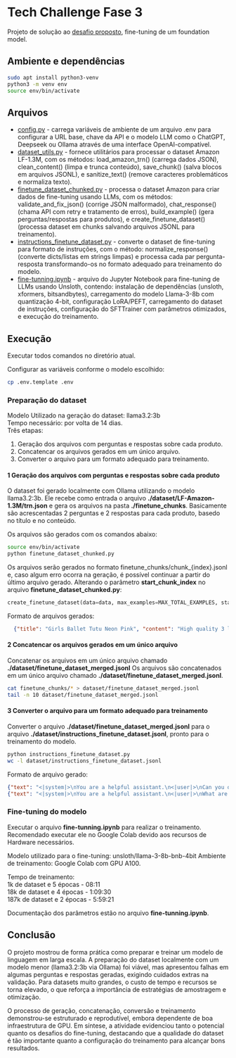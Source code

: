 # Tech Challenge Fase 3
Projeto de solução ao [desafio proposto](DESAFIO.md), fine-tuning de um foundation model.

## Ambiente e dependências

```bash
sudo apt install python3-venv
python3 -m venv env
source env/bin/activate
```
## Arquivos

* [config.py](config.py) - carrega variáveis de ambiente de um arquivo .env para configurar a URL base, chave da API e o modelo LLM como o ChatGPT, Deepseek ou Ollama através de uma interface OpenAI-compatível.
* [dataset_utils.py](dataset_utils.py) - fornece utilitários para processar o dataset Amazon LF-1.3M, com os métodos: load_amazon_trn() (carrega dados JSON), clean_content() (limpa e trunca conteúdo), save_chunk() (salva blocos em arquivos JSONL), e sanitize_text() (remove caracteres problemáticos e normaliza texto).
* [finetune_dataset_chunked.py](finetune_dataset_chunked.py) - processa o dataset Amazon para criar dados de fine-tuning usando LLMs, com os métodos: validate_and_fix_json() (corrige JSON malformado), chat_response() (chama API com retry e tratamento de erros), build_example() (gera perguntas/respostas para produtos), e create_finetune_dataset() (processa dataset em chunks salvando arquivos JSONL para treinamento).
* [instructions_finetune_dataset.py](instructions_finetune_dataset.py) - converte o dataset de fine-tuning para formato de instruções, com o método: normalize_response() (converte dicts/listas em strings limpas) e processa cada par pergunta-resposta transformando-os no formato adequado para treinamento do modelo.
* [fine-tunning.ipynb](fine-tunning.ipynb) - arquivo do Jupyter Notebook para fine-tuning de LLMs usando Unsloth, contendo: instalação de dependências (unsloth, xformers, bitsandbytes), carregamento do modelo Llama-3-8b com quantização 4-bit, configuração LoRA/PEFT, carregamento do dataset de instruções, configuração do SFTTrainer com parâmetros otimizados, e execução do treinamento.

## Execução
Executar todos comandos no diretório atual.

Configurar as variáveis conforme o modelo escolhido:
```bash
cp .env.template .env
```
### Preparação do dataset
Modelo Utilizado na geração do dataset: llama3.2:3b  
Tempo necessário: por volta de 14 dias.  
Três etapas: 

1) Geração dos arquivos com perguntas e respostas sobre cada produto.  
2) Concatencar os arquivos gerados em um único arquivo.  
3) Converter o arquivo para um formato adequado para treinamento.

#### 1 Geração dos arquivos com perguntas e respostas sobre cada produto
O dataset foi gerado localmente com Ollama utilizando o modelo llama3.2:3b. Ele recebe como entrada o arquivo **./dataset/LF-Amazon-1.3M/trn.json** e gera os arquivos na pasta **./finetune_chunks**. Basicamente são acrescentadas 2 perguntas e 2 respostas para cada produto, basedo no título e no conteúdo.

Os arquivos são gerados com os comandos abaixo:
```bash
source env/bin/activate 
python finetune_dataset_chunked.py
```

Os arquivos serão gerados no formato  finetune_chunks/chunk_{index}.jsonl e, caso algum erro ocorra na geração, é possível continuar a partir do último arquivo gerado. Alterando o parâmetro **start_chunk_index** no arquivo **finetune_dataset_chunked.py**:

```python
create_finetune_dataset(data=data, max_examples=MAX_TOTAL_EXAMPLES, start_chunk_index=99)
```

Formato de arquivos gerados:
```json
  {"title": "Girls Ballet Tutu Neon Pink", "content": "High quality 3 layer ballet tutu. 12 inches in length", "questions": ["Can you describe the product 'Girls Ballet Tutu Neon Pink'?", "What are the main features and advantages of 'Girls Ballet Tutu Neon Pink'?"], "responses": ["The Girls Ballet Tutu Neon Pink is a 3-layer high-quality tutu with a neon pink color, measuring 12 inches in length.", "Some of the main features and advantages of the Girls Ballet Tutu Neon Pink include its high quality construction, neon pink color, and 12-inch length."]}  
```

#### 2 Concatencar os arquivos gerados em um único arquivo
Concatenar os arquivos em um único arquivo chamado **./dataset/finetune_dataset_merged.jsonl**
Os arquivos são concatenados em um único arquivo chamado **./dataset/finetune_dataset_merged.jsonl**.
```bash
cat finetune_chunks/* > dataset/finetune_dataset_merged.jsonl
tail -n 10 dataset/finetune_dataset_merged.jsonl
```

#### 3 Converter o arquivo para um formato adequado para treinamento
Converter o arquivo **./dataset/finetune_dataset_merged.jsonl** para o arquivo **./dataset/instructions_finetune_dataset.jsonl**, pronto para o treinamento do modelo.
```bash
python instructions_finetune_dataset.py
wc -l dataset/instructions_finetune_dataset.jsonl
```

Formato de arquivo gerado:
```json
{"text": "<|system|>\nYou are a helpful assistant.\n<|user|>\nCan you describe the product 'Girls Ballet Tutu Neon Pink'?\n<|assistant|>\nThe Girls Ballet Tutu Neon Pink is a 3-layer high-quality tutu with a neon pink color, measuring 12 inches in length."}
{"text": "<|system|>\nYou are a helpful assistant.\n<|user|>\nWhat are the main features and advantages of 'Girls Ballet Tutu Neon Pink'?\n<|assistant|>\nSome of the main features and advantages of the Girls Ballet Tutu Neon Pink include its high quality construction, neon pink color, and 12-inch length."}
```  

### Fine-tuning do modelo
Executar o arquivo **fine-tunning.ipynb** para realizar o treinamento. Recomendado executar ele no Google Colab devido aos recursos de Hardware necessários.

Modelo utilizado para o fine-tuning: unsloth/llama-3-8b-bnb-4bit
Ambiente de treinamento: Google Colab com GPU A100.

Tempo de treinamento:  
1k de dataset e 5 épocas - 08:11  
18k de dataset e 4 épocas - 1:09:30  
187k de dataset e 2 épocas - 5:59:21  

Documentação dos parâmetros estão no arquivo **fine-tunning.ipynb**.

## Conclusão

O projeto mostrou de forma prática como preparar e treinar um modelo de linguagem em larga escala. A preparação do dataset localmente com um modelo menor (llama3.2:3b via Ollama) foi viável, mas apresentou falhas em algumas perguntas e respostas geradas, exigindo cuidados extras na validação. Para datasets muito grandes, o custo de tempo e recursos se torna elevado, o que reforça a importância de estratégias de amostragem e otimização.

O processo de geração, concatenação, conversão e treinamento demonstrou-se estruturado e reprodutível, embora dependente de boa infraestrutura de GPU. Em síntese, a atividade evidenciou tanto o potencial quanto os desafios do fine-tuning, destacando que a qualidade do dataset é tão importante quanto a configuração do treinamento para alcançar bons resultados.